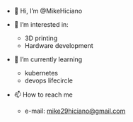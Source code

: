 - 👋 Hi, I’m @MikeHiciano

- 👀 I’m interested in:
   - 3D printing
   - Hardware development
- 🌱 I’m currently learning 
   - kubernetes
   - devops lifecircle
- 📫 How to reach me
   - e-mail: mike29hiciano@gmail.com

<!---  
- 💞️ I’m looking to collaborate on ...

--->
<!---
MikeHiciano/MikeHiciano is a ✨ special ✨ repository because its `README.md` (this file) appears on your GitHub profile.
You can click the Preview link to take a look at your changes.
--->

